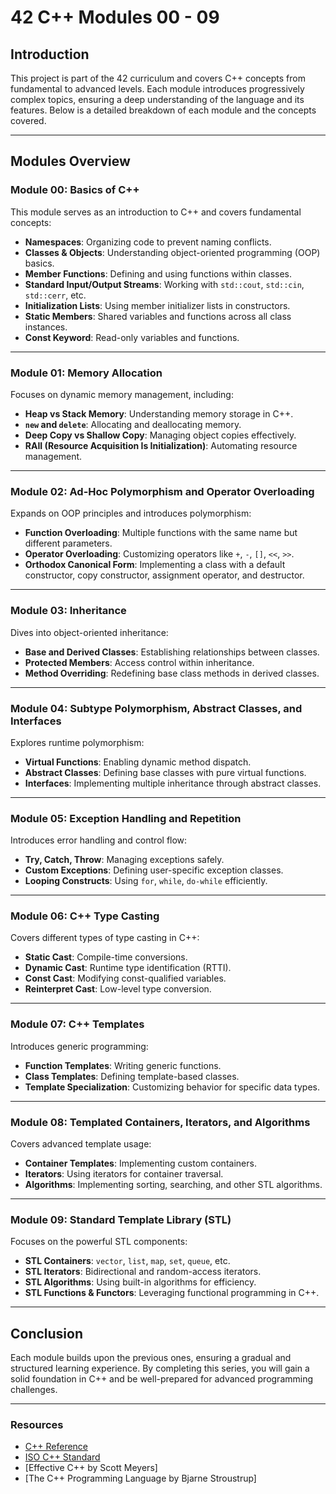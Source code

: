 # 42 C++ Modules 00 - 09

## Introduction
This project is part of the 42 curriculum and covers C++ concepts from fundamental to advanced levels. Each module introduces progressively complex topics, ensuring a deep understanding of the language and its features. Below is a detailed breakdown of each module and the concepts covered.

---

## **Modules Overview**

### **Module 00: Basics of C++**
This module serves as an introduction to C++ and covers fundamental concepts:
- **Namespaces**: Organizing code to prevent naming conflicts.
- **Classes & Objects**: Understanding object-oriented programming (OOP) basics.
- **Member Functions**: Defining and using functions within classes.
- **Standard Input/Output Streams**: Working with `std::cout`, `std::cin`, `std::cerr`, etc.
- **Initialization Lists**: Using member initializer lists in constructors.
- **Static Members**: Shared variables and functions across all class instances.
- **Const Keyword**: Read-only variables and functions.

---

### **Module 01: Memory Allocation**
Focuses on dynamic memory management, including:
- **Heap vs Stack Memory**: Understanding memory storage in C++.
- **`new` and `delete`**: Allocating and deallocating memory.
- **Deep Copy vs Shallow Copy**: Managing object copies effectively.
- **RAII (Resource Acquisition Is Initialization)**: Automating resource management.

---

### **Module 02: Ad-Hoc Polymorphism and Operator Overloading**
Expands on OOP principles and introduces polymorphism:
- **Function Overloading**: Multiple functions with the same name but different parameters.
- **Operator Overloading**: Customizing operators like `+`, `-`, `[]`, `<<`, `>>`.
- **Orthodox Canonical Form**: Implementing a class with a default constructor, copy constructor, assignment operator, and destructor.

---

### **Module 03: Inheritance**
Dives into object-oriented inheritance:
- **Base and Derived Classes**: Establishing relationships between classes.
- **Protected Members**: Access control within inheritance.
- **Method Overriding**: Redefining base class methods in derived classes.

---

### **Module 04: Subtype Polymorphism, Abstract Classes, and Interfaces**
Explores runtime polymorphism:
- **Virtual Functions**: Enabling dynamic method dispatch.
- **Abstract Classes**: Defining base classes with pure virtual functions.
- **Interfaces**: Implementing multiple inheritance through abstract classes.

---

### **Module 05: Exception Handling and Repetition**
Introduces error handling and control flow:
- **Try, Catch, Throw**: Managing exceptions safely.
- **Custom Exceptions**: Defining user-specific exception classes.
- **Looping Constructs**: Using `for`, `while`, `do-while` efficiently.

---

### **Module 06: C++ Type Casting**
Covers different types of type casting in C++:
- **Static Cast**: Compile-time conversions.
- **Dynamic Cast**: Runtime type identification (RTTI).
- **Const Cast**: Modifying const-qualified variables.
- **Reinterpret Cast**: Low-level type conversion.

---

### **Module 07: C++ Templates**
Introduces generic programming:
- **Function Templates**: Writing generic functions.
- **Class Templates**: Defining template-based classes.
- **Template Specialization**: Customizing behavior for specific data types.

---

### **Module 08: Templated Containers, Iterators, and Algorithms**
Covers advanced template usage:
- **Container Templates**: Implementing custom containers.
- **Iterators**: Using iterators for container traversal.
- **Algorithms**: Implementing sorting, searching, and other STL algorithms.

---

### **Module 09: Standard Template Library (STL)**
Focuses on the powerful STL components:
- **STL Containers**: `vector`, `list`, `map`, `set`, `queue`, etc.
- **STL Iterators**: Bidirectional and random-access iterators.
- **STL Algorithms**: Using built-in algorithms for efficiency.
- **STL Functions & Functors**: Leveraging functional programming in C++.

---

## **Conclusion**
Each module builds upon the previous ones, ensuring a gradual and structured learning experience. By completing this series, you will gain a solid foundation in C++ and be well-prepared for advanced programming challenges.

---

### **Resources**
- [C++ Reference](https://en.cppreference.com/w/)
- [ISO C++ Standard](https://isocpp.org/)
- [Effective C++ by Scott Meyers]
- [The C++ Programming Language by Bjarne Stroustrup]

